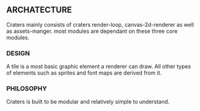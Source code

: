 ## ARCHATECTURE
Craters mainly consists of craters render-loop, canvas-2d-renderer as well as assets-manger. most modules are dependant on these three core modules.
### DESIGN
A tile is a most basic graphic element a renderer can draw. All other types of elements such as sprites and font maps are derived from it.
### PHILOSOPHY
Craters is built to be modular and relatively simple to understand.